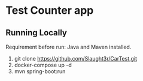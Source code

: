 # Test Counter app


## Running Locally

Requirement before run: Java and Maven installed. 

1. git clone https://github.com/Slaught3r/CarTest.git
2. docker-compose up -d
3. mvn spring-boot:run